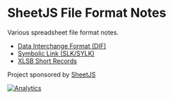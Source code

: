 # SheetJS File Format Notes

Various spreadsheet file format notes.

- [Data Interchange Format (DIF)](/dif/README.md)
- [Symbolic Link (SLK/SYLK)](/sylk/README.md)
- [XLSB Short Records](/xlsb_short_records/README.md)

Project sponsored by [SheetJS](https://sheetjs.com)

[![Analytics](https://ga-beacon.appspot.com/UA-36810333-1/SheetJS/notes?pixel)](https://github.com/SheetJS/notes)
